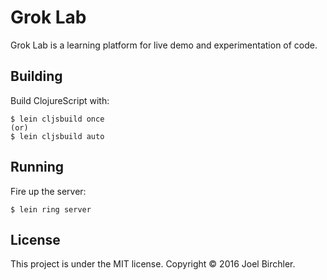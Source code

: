 # Grok Lab

Grok Lab is a learning platform for live demo and experimentation of code.


## Building

Build ClojureScript with:

    $ lein cljsbuild once
    (or)
    $ lein cljsbuild auto


## Running

Fire up the server:

    $ lein ring server


## License

This project is under the MIT license.
Copyright © 2016 Joel Birchler.
